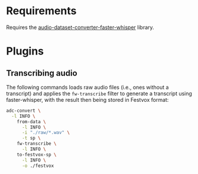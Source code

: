 # Requirements

Requires the [audio-dataset-converter-faster-whisper](https://github.com/waikato-llm/audio-dataset-converter-faster-whisper) library.

# Plugins

## Transcribing audio

The following commands loads raw audio files (i.e., ones without a transcript) and
applies the `fw-transcribe` filter to generate a transcript using faster-whisper,
with the result then being stored in Festvox format:

```bash
adc-convert \
  -l INFO \
    from-data \
      -l INFO \
      -i "./raw/*.wav" \
      -t sp \
    fw-transcribe \
      -l INFO \
    to-festvox-sp \
      -l INFO \
      -o ./festvox
```
